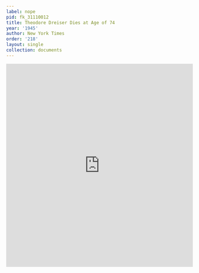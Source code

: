 ```yaml
---
label: nope
pid: fk_31110012
title: Theodore Dreiser Dies at Age of 74
year: '1945'
author: New York Times
order: '218'
layout: single
collection: documents
---
```

<iframe src="https://northwestern.app.box.com/embed/s/utjlulxlv00mbc3x0rf3mpoum3349pr1?sortColumn=date&view=list" width="100%" height="550" frameborder="0" allowfullscreen webkitallowfullscreen msallowfullscreen></iframe>

